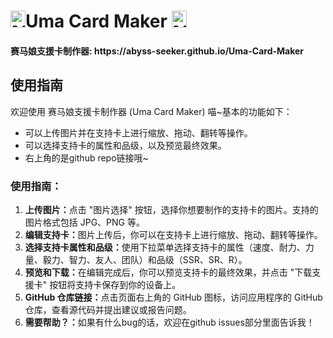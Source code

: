 <h1>
    <div>
        <a href="/umamusume/%E6%96%87%E4%BB%B6:Mark_Icon_Green.png" class="image"><img alt="Mark Icon Green.png" src="https://patchwiki.biligame.com/images/umamusume/thumb/0/05/r44f8abaolv827mf4yqk4hkdzy9xju7.png/16px-Mark_Icon_Green.png" decoding="async" width="24" height="27" srcset="https://patchwiki.biligame.com/images/umamusume/thumb/0/05/r44f8abaolv827mf4yqk4hkdzy9xju7.png/24px-Mark_Icon_Green.png 1.5x, https://patchwiki.biligame.com/images/umamusume/0/05/r44f8abaolv827mf4yqk4hkdzy9xju7.png 2x" data-file-width="32" data-file-height="36"></a>Uma Card Maker
        <a href="/umamusume/%E6%96%87%E4%BB%B6:Mark_Icon_Green.png" class="image"><img alt="Mark Icon Green.png" src="https://patchwiki.biligame.com/images/umamusume/thumb/0/05/r44f8abaolv827mf4yqk4hkdzy9xju7.png/16px-Mark_Icon_Green.png" decoding="async" width="24" height="27" srcset="https://patchwiki.biligame.com/images/umamusume/thumb/0/05/r44f8abaolv827mf4yqk4hkdzy9xju7.png/24px-Mark_Icon_Green.png 1.5x, https://patchwiki.biligame.com/images/umamusume/0/05/r44f8abaolv827mf4yqk4hkdzy9xju7.png 2x" data-file-width="32" data-file-height="36"></a>
    </div>
</h1>

<h4>赛马娘支援卡制作器: https://abyss-seeker.github.io/Uma-Card-Maker </h4>
<h2>使用指南</h2>
            <p>
                欢迎使用 赛马娘支援卡制作器 (Uma Card Maker) 喵~基本的功能如下：
                <ul>
                    <li>可以上传图片并在支持卡上进行缩放、拖动、翻转等操作。</li>
                    <li>可以选择支持卡的属性和品级，以及预览最终效果。</li>
                    <li>右上角的是github repo链接哦~</li>
                </ul>
            </p>
            <h3>使用指南：</h3>
            <ol>
                <li><strong>上传图片：</strong>点击 "图片选择" 按钮，选择你想要制作的支持卡的图片。支持的图片格式包括 JPG、PNG 等。</li>
                <li><strong>编辑支持卡：</strong>图片上传后，你可以在支持卡上进行缩放、拖动、翻转等操作。</li>
                <li><strong>选择支持卡属性和品级：</strong>使用下拉菜单选择支持卡的属性（速度、耐力、力量、毅力、智力、友人、团队）和品级（SSR、SR、R）。</li>
                <li><strong>预览和下载：</strong>在编辑完成后，你可以预览支持卡的最终效果，并点击 "下载支援卡" 按钮将支持卡保存到你的设备上。</li>
                <li><strong>GitHub 仓库链接：</strong>点击页面右上角的 GitHub 图标，访问应用程序的 GitHub 仓库，查看源代码并提出建议或报告问题。</li>
                <li><strong>需要帮助？：</strong>如果有什么bug的话，欢迎在github issues部分里面告诉我！</li>
            </ol>